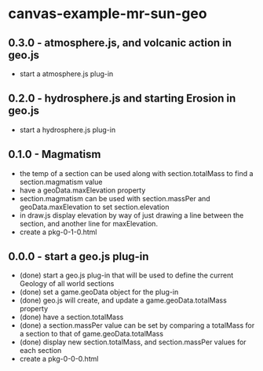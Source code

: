 # canvas-example-mr-sun-geo

## 0.3.0 - atmosphere.js, and volcanic action in geo.js
* start a atmosphere.js plug-in

## 0.2.0 - hydrosphere.js and starting Erosion in geo.js
* start a hydrosphere.js plug-in

## 0.1.0 - Magmatism
* the temp of a section can be used along with section.totalMass to find a section.magmatism value
* have a geoData.maxElevation property
* section.magmatism can be used with section.massPer and geoData.maxElevation to set section.elevation
* in draw.js display elevation by way of just drawing a line between the section, and another line for maxElevation.
* create a pkg-0-1-0.html

## 0.0.0 - start a geo.js plug-in
* (done) start a geo.js plug-in that will be used to define the current Geology of all world sections
* (done) set a game.geoData object for the plug-in
* (done) geo.js will create, and update a game.geoData.totalMass property
* (done) have a section.totalMass
* (done) a section.massPer value can be set by comparing a totalMass for a section to that of game.geoData.totalMass
* (done) display new section.totalMass, and section.massPer values for each section
* create a pkg-0-0-0.html
